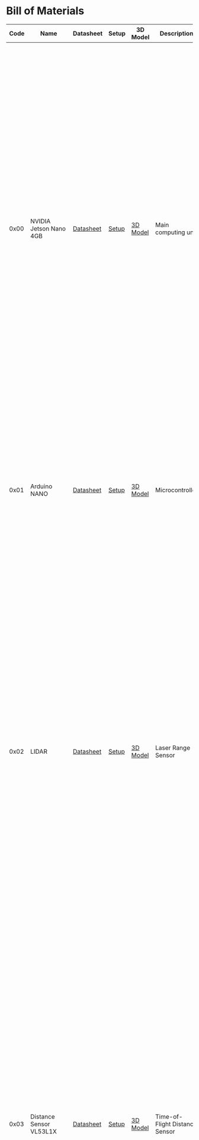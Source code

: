 <html lang="en">
<head>
    <meta charset="UTF-8">
    <meta name="viewport" content="width=device-width, initial-scale=1.0">

</head>
<body>
    <h1>Bill of Materials</h1>
    <table>
        <thead>
            <tr>
                <th>Code</th>
                <th>Name</th>
                <th>Datasheet</th>
                <th>Setup</th>
                <th>3D Model</th>
                <th>Description</th>
                <th>Image</th>
            </tr>
        </thead>
        <tbody>
            <tr>
                <td>0x00</td>
                <td>NVIDIA Jetson Nano 4GB</td>
                <td><a href="https://developer.nvidia.com/embedded/dlc/jetson-nano-developer-kit">Datasheet</a></td>
                <td><a href="https://docs.nvidia.com/jetson/archives/r32.4/Jetson_Nano_Developer_Kit_Users_Guide.pdf">Setup</a></td>
                <td><a href="https://developer.nvidia.com/embedded/learn/jetson-nano-3d-models">3D Model</a></td>
                <td>Main computing unit</td>
                <td><img src="https://developer.nvidia.com/blog/wp-content/uploads/2019/03/Jetson-Nano_3QTR-Front_Left-1920px.png" alt="Jetson Nano" width="1000"></td>
            </tr>
            <tr>
                <td>0x01</td>
                <td>Arduino NANO</td>
                <td><a href="https://store.arduino.cc/products/arduino-nano">Datasheet</a></td>
                <td><a href="https://docs.arduino.cc/hardware/nano">Setup</a></td>
                <td><a href="https://grabcad.com/library/arduino-nano-v3-2">3D Model</a></td>
                <td>Microcontroller</td>
                <td><img src="https://github.com/user-attachments/assets/eb12af29-b436-4ec6-9c07-ae8f51c3ed88" alt="Arduino Nano" width="400"></td>
            </tr>
            <tr>
                <td>0x02</td>
                <td>LIDAR</td>
                <td><a href="https://www.slamtec.com/en/LIDAR">Datasheet</a></td>
                <td><a href="https://github.com/Slamtec/RPLIDAR_SDK">Setup</a></td>
                <td><a href="https://github.com/Slamtec/RPLIDAR_SDK/tree/master/examples">3D Model</a></td>
                <td>Laser Range Sensor</td>
                <td><img src="https://d229kd5ey79jzj.cloudfront.net/3157/images/3157_1_M.png?20240815085137" alt="LIDAR" width="1000"></td>
            </tr>
            <tr>
                <td>0x03</td>
                <td>Distance Sensor VL53L1X</td>
                <td><a href="https://www.st.com/resource/en/datasheet/vl53l1x.pdf">Datasheet</a></td>
                <td><a href="https://www.st.com/en/imaging-and-photonics-solutions/vl53l1x.html">Setup</a></td>
                <td><a href="https://www.thingiverse.com/thing:3014864">3D Model</a></td>
                <td>Time-of-Flight Distance Sensor</td>
                <td><img src="https://holybro.com/cdn/shop/products/19004_1_1080x.jpg?v=1681882471" alt="VL53L1X" width="1000"></td>
            </tr>
            <tr>
                <td>0x04</td>
                <td>GYROSCOPE Sensor MPU6050</td>
                <td><a href="https://www.invensense.com/products/motion-tracking/6-axis/mpu-6050/">Datasheet</a></td>
                <td><a href="https://components101.com/sensors/mpu6050-accelerometer-gyroscope-module">Setup</a></td>
                <td><a href="https://www.tinkercad.com/things/9SZjBC0iDtF">3D Model</a></td>
                <td>6-axis Gyroscope and Accelerometer</td>
                <td><img src="https://github.com/user-attachments/assets/1499f772-bac9-4ab1-b7b8-276010e5b388" alt="MPU6050" width="1000"></td>
            </tr>
            <tr>
                <td>0x05</td>
                <td>Camera</td>
                <td><a href="https://www.raspberrypi.org/documentation/hardware/camera/">Datasheet</a></td>
                <td><a href="https://www.raspberrypi.org/documentation/hardware/camera/README.md">Setup</a></td>
                <td><a href="https://www.thingiverse.com/thing:2970128">3D Model</a></td>
                <td>Camera module</td>
                <td><img src="https://www.raspberrypi.org/documentation/hardware/camera/raspberry-pi-camera-module-v2.png" alt="Camera" width="1000"></td>
            </tr>
            <tr>
                <td>0x06</td>
                <td>DC Brushed Motor with Encoder</td>
                <td><a href="https://www.pololu.com/file/0J551/25D_metal_gear_motor_with_encoder.pdf">Datasheet</a></td>
                <td><a href="https://www.pololu.com/docs/0J72/1.2">Setup</a></td>
                <td><a href="https://www.thingiverse.com/thing:3045284">3D Model</a></td>
                <td>DC Motor with Encoder</td>
                <td><img src="https://github.com/user-attachments/assets/2c549c0f-b914-41c2-9335-5636c0607928" alt="Motor" width="1000"></td>
            </tr>
            <tr>
                <td>0x07</td>
                <td>Servo Motor Metal Gear Box 180°</td>
                <td><a href="https://shop4makers.com/produit/servomoteur-mg995-maroc/">Datasheet</a></td>
                <td>N/A</td>
                <td>N/A</td>
                <td>180° Metal Gear Servo</td>
                <td><img src="https://github.com/user-attachments/assets/31be8252-56ff-43b1-96c8-dfa2b8ee0b79" alt="Servo Motor" width="1000"></td>
            </tr>
            <tr>
                <td>0x08</td>
                <td>L298N Motor Driver</td>
                <td><a href="https://components101.com/motor-drivers/l298n-motor-driver-module">Datasheet</a></td>
                <td><a href="https://lastminuteengineers.com/l298n-dc-stepper-driver-arduino-tutorial/">Setup</a></td>
                <td><a href="https://www.thingiverse.com/thing:3802577">3D Model</a></td>
                <td>Dual H-Bridge Motor Driver</td>
                <td><img src="https://components101.com/sites/default/files/component_pin/L298N-Pinout.jpg" alt="L298N Motor Driver" width="1000"></td>
            </tr>
            <tr>
                <td>0x09</td>
                <td>5V Power Converter</td>
                <td><a href="https://www.meanwell.com/Upload/PDF/RS-15/RS-15-SPEC.PDF">Datasheet</a></td>
                <td>N/A</td>
                <td>N/A</td>
                <td>5V DC Converter</td>
                <td><img src="https://www.meanwell.com/Upload/PDF/RS-15/RS-15.JPG" alt="Power Converter" width="1000"></td>
            </tr>
            <tr>
                <td>0x10</td>
                <td>Lipo 3S 2200mah 11.1V 50C</td>
                <td><a href="https://www.hobbyking.com/hobbyking/store/__17356__Turnigy_2200mAh_3S_20C_Lipo_Pack.html">Datasheet</a></td>
                <td>N/A</td>
                <td>N/A</td>
                <td>Lithium Polymer Battery</td>
                <td><img src="https://cdn-global-uploads.webflow.com/5d838a2aef8b0511db98c2b8/5fb54069b6caa056f98fe17a_turnigy-lipo-battery.jpg" alt="Lipo Battery" width="1000"></td>
            </tr>
            <tr>
                <td>0x11</td>
                <td>IMAX B6AC V2</td>
                <td><a href="https://www.skyrc.com/Charger/B6AC_V2">Datasheet</a></td>
                <td><a href="https://manuals.skyrc.com/B6AC%20V2.pdf">Setup</a></td>
                <td>N/A</td>
                <td>Battery Charger</td>
                <td><img src="https://cdn.shopify.com/s/files/1/1239/8602/products/imax-b6ac-v2_1024x1024.jpg?v=1614090397" alt="IMAX Charger" width="1000"></td>
            </tr>
            <tr>
                <td>0x12</td>
                <td>7806 Transistor</td>
                <td><a href="https://www.onsemi.com/pdf/datasheet/l78-d.pdf">Datasheet</a></td>
                <td>N/A</td>
                <td>N/A</td>
                <td>6V Voltage Regulator</td>
                <td><img src="https://components101.com/sites/default/files/component_pin/7806-voltage-regulator-pinout.png" alt="7806 Transistor"></td>
            </tr>
            <tr>
                <td>0x13</td>
                <td>Switch High Amper</td>
                <td><a href="https://docs.rs-online.com/1f89/0900766b814b93ef.pdf">Datasheet</a></td>
                <td>N/A</td>
                <td>N/A</td>
                <td>High Current Switch</td>
                <td><img src="https://www.sparkfun.com/images/products/11094-02.jpg" alt="Switch"></td>
            </tr>
            <tr>
                <td>0x14</td>
                <td>Buzzer Alarm Batterie Lipo</td>
                <td><a href="https://www.hobbyking.com/hobbyking/store/__24786__Hobbyking_8482_Lipoly_Low_Voltage_Alarm_2S_3S.html">Datasheet</a></td>
                <td>N/A</td>
                <td>N/A</td>
                <td>Lipo Battery Alarm</td>
                <td><img src="https://www.hobbyking.com/hobbyking/store/catalog/LIPO-Low-Voltage-Alarm1.jpg" alt="Buzzer Alarm"></td>
            </tr>
            <tr>
                <td>0x15</td>
                <td>Servo Tester</td>
                <td><a href="https://www.servocity.com/servo-tester/">Datasheet</a></td>
                <td>N/A</td>
                <td>N/A</td>
                <td>Servo Motor Tester</td>
                <td><img src="https://cdn3.volusion.com/axmfs.vuhbq/v/vspfiles/photos/STS-9000-2.jpg?v-cache=1388595167" alt="Servo Tester"></td>
            </tr>
            <tr>
                <td>0x16</td>
                <td>Servobras</td>
                <td><a href="https://servobras.com.br/">Datasheet</a></td>
                <td>N/A</td>
                <td>N/A</td>
                <td>Servo Arm</td>
                <td><img src="https://d3ugyf2ht6aenh.cloudfront.net/stores/448/714/products/img_63441-68a12d3b52b3fb8b5b15759014892264-1024-1024.jpg" alt="Servobras"></td>
            </tr>
            <tr>
                <td>0x17</td>
                <td>SD Card 64GB</td>
                <td><a href="https://www.sandisk.com/home/memory-cards/microsd-cards">Datasheet</a></td>
                <td>N/A</td>
                <td>N/A</td>
                <td>64GB SD Card</td>
                <td><img src="https://shop.westerndigital.com/content/dam/store/en-us/assets/products/memory-cards/ultra-microsd/gallery/ultra-microsd-400gb-2-hr.jpg.thumb.1280.1280.png" alt="SD Card"></td>
            </tr>
            <tr>
                <td>0x18</td>
                <td>TPLink AC600</td>
                <td><a href="https://www.tp-link.com/us/home-networking/usb-adapter/archer-t2u/">Datasheet</a></td>
                <td><a href="https://static.tp-link.com/2018/201812/20181227/2018Q4_UG_T2U.pdf">Setup</a></td>
                <td>N/A</td>
                <td>WiFi Adapter</td>
                <td><img src="https://static.tp-link.com/res/images/products/2021/20210105110747/Archer%20T2U/1_Front%20High-Res.jpg" alt="WiFi Adapter"></td>
            </tr>
        </tbody>
    </table>
</body>
</html>
